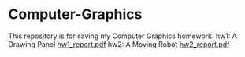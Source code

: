 # Computer-Graphics
This repository is for saving my Computer Graphics homework.
hw1: A Drawing Panel
[hw1_report.pdf](https://github.com/k8731/Computer-Graphics/files/9957881/hw1_report.pdf)
hw2: A Moving Robot 
[hw2_report.pdf](https://github.com/k8731/Computer-Graphics/files/9962147/hw2_report.pdf)
